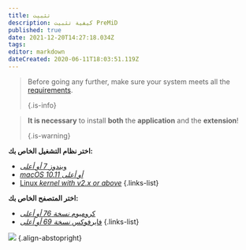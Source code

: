 ```yaml
---
title: تثبيت
description: كيفية تثبيت PreMiD
published: true
date: 2021-12-20T14:27:18.034Z
tags:
editor: markdown
dateCreated: 2020-06-11T18:03:51.119Z
---
```


> Before going any further, make sure your system meets all the [requirements](/install/requirements).
>
> {.is-info}

> **It is necessary** to install **both** the **application** and the **extension**!
>
> {.is-warning}

**اختر نظام التشغيل الخاص بك:**
- [ويندوز *7 أو أعلى*](/install/windows)
- [*macOS 10.11 أو أعلى*](/install/macos)
- [Linux *kernel with v2.x or above*](/install/linux)
{.links-list}

**اختر المتصفح الخاص بك:**
- [كروميوم *نسخة 76 أو أعلى*](/install/chromium)
- [فايرفوكس *نسخة 69 أو أعلى*](/install/firefox)
{.links-list}

![](https://a.icons8.com/ajlQdsfa/FZhYWV/svg.svg) {.align-abstopright}
